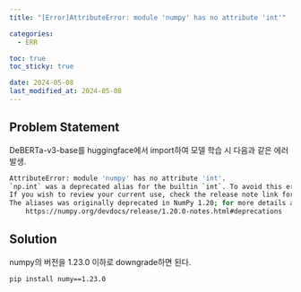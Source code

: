 ```yaml
---
title: "[Error]AttributeError: module 'numpy' has no attribute 'int'"

categories:
  - ERR

toc: true
toc_sticky: true

date: 2024-05-08
last_modified_at: 2024-05-08 
---
```


## Problem Statement
DeBERTa-v3-base를 huggingface에서 import하여 모델 학습 시 다음과 같은 에러 발생. 

```bash
AttributeError: module 'numpy' has no attribute 'int'.
`np.int` was a deprecated alias for the builtin `int`. To avoid this error in existing code, use `int` by itself. Doing this will not modify any behaviore e.g. `np.int64` or `np.int32` to specify the precision.
If you wish to review your current use, check the release note link for additional information.
The aliases was originally deprecated in NumPy 1.20; for more details and guidance see the original release note at:
    https://numpy.org/devdocs/release/1.20.0-notes.html#deprecations
```

## Solution
numpy의 버전을 1.23.0 이하로 downgrade하면 된다.

`pip install numy==1.23.0`




